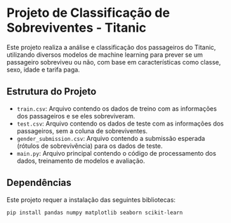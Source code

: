 # Projeto de Classificação de Sobreviventes - Titanic

Este projeto realiza a análise e classificação dos passageiros do Titanic, utilizando diversos modelos de machine learning para prever se um passageiro sobreviveu ou não, com base em características como classe, sexo, idade e tarifa paga.

## Estrutura do Projeto

- `train.csv`: Arquivo contendo os dados de treino com as informações dos passageiros e se eles sobreviveram.
- `test.csv`: Arquivo contendo os dados de teste com as informações dos passageiros, sem a coluna de sobreviventes.
- `gender_submission.csv`: Arquivo contendo a submissão esperada (rótulos de sobrevivência) para os dados de teste.
- `main.py`: Arquivo principal contendo o código de processamento dos dados, treinamento de modelos e avaliação.

## Dependências

Este projeto requer a instalação das seguintes bibliotecas:

```bash
pip install pandas numpy matplotlib seaborn scikit-learn
```